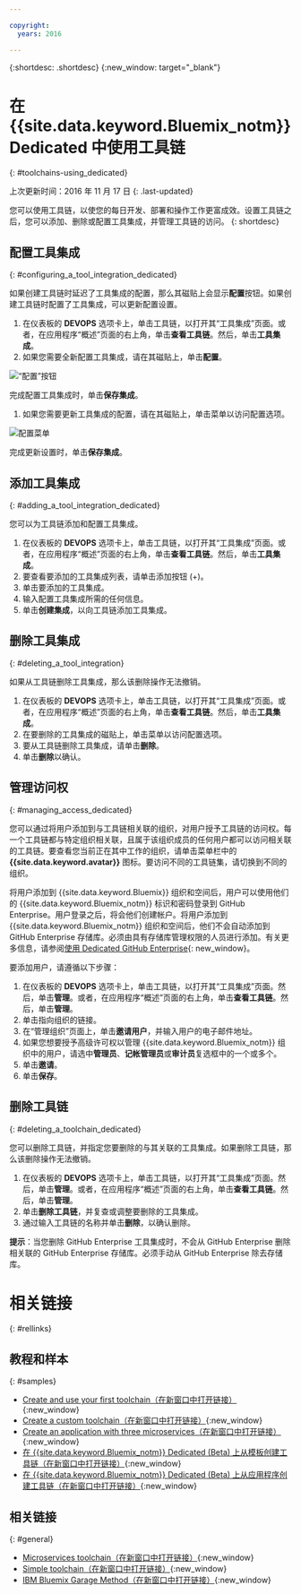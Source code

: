```yaml
---

copyright:
  years: 2016

---
```


{:shortdesc: .shortdesc}
{:new_window: target="_blank"}

# 在 {{site.data.keyword.Bluemix_notm}} Dedicated 中使用工具链
{: #toolchains-using_dedicated}

上次更新时间：2016 年 11 月 17 日
{: .last-updated}

您可以使用工具链，以使您的每日开发、部署和操作工作更富成效。设置工具链之后，您可以添加、删除或配置工具集成，并管理工具链的访问。
{: shortdesc}

## 配置工具集成
{: #configuring_a_tool_integration_dedicated}

如果创建工具链时延迟了工具集成的配置，那么其磁贴上会显示**配置**按钮。如果创建工具链时配置了工具集成，可以更新配置设置。

1. 在仪表板的 **DEVOPS** 选项卡上，单击工具链，以打开其“工具集成”页面。或者，在应用程序“概述”页面的右上角，单击**查看工具链**。然后，单击**工具集成**。
1. 如果您需要全新配置工具集成，请在其磁贴上，单击**配置**。

  ![“配置”按钮](images/toolchain_tile_configure.png)

 完成配置工具集成时，单击**保存集成**。
 
1. 如果您需要更新工具集成的配置，请在其磁贴上，单击菜单以访问配置选项。

  ![配置菜单](images/toolchain_tile_menu.png)
 
 完成更新设置时，单击**保存集成**。

## 添加工具集成
{: #adding_a_tool_integration_dedicated}

您可以为工具链添加和配置工具集成。

1. 在仪表板的 **DEVOPS** 选项卡上，单击工具链，以打开其“工具集成”页面。或者，在应用程序“概述”页面的右上角，单击**查看工具链**。然后，单击**工具集成**。
1. 要查看要添加的工具集成列表，请单击添加按钮 (+)。
1. 单击要添加的工具集成。
1. 输入配置工具集成所需的任何信息。 
1. 单击**创建集成**，以向工具链添加工具集成。

## 删除工具集成
{: #deleting_a_tool_integration}

如果从工具链删除工具集成，那么该删除操作无法撤销。 

1. 在仪表板的 **DEVOPS** 选项卡上，单击工具链，以打开其“工具集成”页面。或者，在应用程序“概述”页面的右上角，单击**查看工具链**。然后，单击**工具集成**。
1. 在要删除的工具集成的磁贴上，单击菜单以访问配置选项。
1. 要从工具链删除工具集成，请单击**删除**。
1. 单击**删除**以确认。 

## 管理访问权
{: #managing_access_dedicated}

您可以通过将用户添加到与工具链相关联的组织，对用户授予工具链的访问权。每一个工具链都与特定组织相关联，且属于该组织成员的任何用户都可以访问相关联的工具链。要查看您当前正在其中工作的组织，请单击菜单栏中的 **{{site.data.keyword.avatar}}** 图标。要访问不同的工具链集，请切换到不同的组织。

将用户添加到 {{site.data.keyword.Bluemix}} 组织和空间后，用户可以使用他们的 {{site.data.keyword.Bluemix_notm}} 标识和密码登录到 GitHub Enterprise。用户登录之后，将会他们创建帐户。将用户添加到 {{site.data.keyword.Bluemix_notm}} 组织和空间后，他们不会自动添加到 GitHub Enterprise 存储库。必须由具有存储库管理权限的人员进行添加。有关更多信息，请参阅[使用 Dedicated GitHub Enterprise](/docs/services/ghededicated/index.html){: new_window}。

要添加用户，请遵循以下步骤： 

1. 在仪表板的 **DEVOPS** 选项卡上，单击工具链，以打开其“工具集成”页面。然后，单击**管理**。或者，在应用程序“概述”页面的右上角，单击**查看工具链**。然后，单击**管理**。  
1. 单击指向组织的链接。 
1. 在“管理组织”页面上，单击**邀请用户**，并输入用户的电子邮件地址。
1. 如果您想要授予高级许可权以管理 {{site.data.keyword.Bluemix_notm}} 组织中的用户，请选中**管理员**、**记帐管理员**或**审计员**复选框中的一个或多个。
1. 单击**邀请**。
1. 单击**保存**。

## 删除工具链
{: #deleting_a_toolchain_dedicated}

您可以删除工具链，并指定您要删除的与其关联的工具集成。如果删除工具链，那么该删除操作无法撤销。

1. 在仪表板的 **DEVOPS** 选项卡上，单击工具链，以打开其“工具集成”页面。然后，单击**管理**。或者，在应用程序“概述”页面的右上角，单击**查看工具链**。然后，单击**管理**。
1. 单击**删除工具链**，并复查或调整要删除的工具集成。
1. 通过输入工具链的名称并单击**删除**，以确认删除。

 **提示**：当您删除 GitHub Enterprise 工具集成时，不会从 GitHub Enterprise 删除相关联的 GitHub Enterprise 存储库。必须手动从 GitHub Enterprise 除去存储库。


# 相关链接
{: #rellinks}

## 教程和样本
{: #samples}

* [Create and use your first toolchain（在新窗口中打开链接）](https://www.ibm.com/devops/method/tutorials/tutorial_toolchain_flow){:new_window}
* [Create a custom toolchain（在新窗口中打开链接）](https://www.ibm.com/devops/method/tutorials/tutorial_toolchain_custom){:new_window}
* [Create an application with three microservices（在新窗口中打开链接）](https://www.ibm.com/devops/method/tutorials/tutorial_toolchain_microservices){:new_window}
* [在 {{site.data.keyword.Bluemix_notm}} Dedicated (Beta) 上从模板创建工具链（在新窗口中打开链接）](https://www.ibm.com/devops/method/tutorials/tutorial_dedicated_toolchain_template_flow){:new_window}
* [在 {{site.data.keyword.Bluemix_notm}} Dedicated (Beta) 上从应用程序创建工具链（在新窗口中打开链接）](https://www.ibm.com/devops/method/tutorials/tutorial_dedicated_toolchain_app_flow){:new_window}

## 相关链接
{: #general}

* [Microservices toolchain（在新窗口中打开链接）](https://www.ibm.com/devops/method/toolchains/microservices_toolchain){:new_window}
* [Simple toolchain（在新窗口中打开链接）](https://www.ibm.com/devops/method/toolchains/simple_toolchain){:new_window}
* [IBM Bluemix Garage Method（在新窗口中打开链接）](https://www.ibm.com/devops/method){:new_window}
